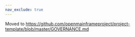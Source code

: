 ```yaml
---
nav_exclude: true
---
```


Moved to https://github.com/openmainframeproject/project-template/blob/master/GOVERNANCE.md
